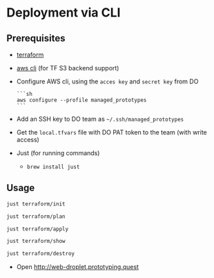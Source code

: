 # Deployment via CLI

## Prerequisites

- [terraform](https://developer.hashicorp.com/terraform/install)
- [aws cli](https://docs.aws.amazon.com/cli/latest/userguide/getting-started-install.html) (for TF S3 backend support)
- Configure AWS cli, using the `acces key` and `secret key` from DO

      ```sh
      aws configure --profile managed_prototypes
      ```

- Add an SSH key to DO team as `~/.ssh/managed_prototypes`
- Get the `local.tfvars` file with DO PAT token to the team (with write access)
- Just (for running commands)
  - `brew install just`

## Usage

```sh
just terraform/init

just terraform/plan

just terraform/apply

just terraform/show

just terraform/destroy
```

- Open http://web-droplet.prototyping.quest
